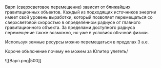 Варп (сверхсветовое перемещение) зависит от ближайших гравитационных объектов.  Каждый из подходящих источников энергии имеет свой уровень выработки, который позволяет перемещаться со сверхсветовой скоростью в определённом радиусе от главного гравитационного объекта.  За пределами доступного радиуса перемещение также возможно, но уже в условиях обычной физики.

Используя земные ресурсы можно перемещаться в пределах 3 а.е.

Короче объяснение почему не можем за Юпитер улететь/

![[Варп.png|500]]